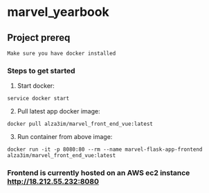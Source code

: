 # marvel_yearbook

## Project prereq
```
Make sure you have docker installed
```

### Steps to get started
1. Start docker:
```
service docker start
```

2. Pull latest app docker image:
```
docker pull alza3im/marvel_front_end_vue:latest
```

3. Run container from above image:
```
docker run -it -p 8080:80 --rm --name marvel-flask-app-frontend  alza3im/marvel_front_end_vue:latest
```

### Frontend is currently hosted on an AWS ec2 instance http://18.212.55.232:8080

